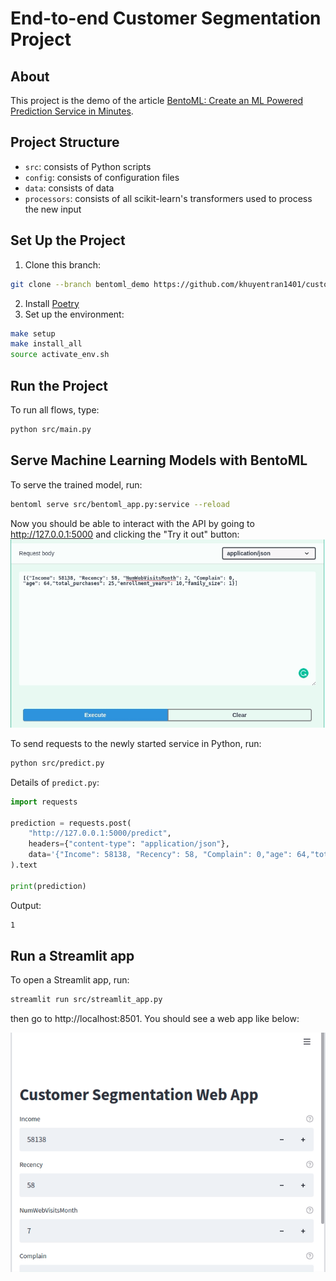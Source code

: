 # End-to-end Customer Segmentation Project

## About
This project is the demo of the article [BentoML: Create an ML Powered Prediction Service in Minutes](https://towardsdatascience.com/bentoml-create-an-ml-powered-prediction-service-in-minutes-23d135d6ca76?gi=4dfb07bbfa7b).

## Project Structure
* `src`: consists of Python scripts
* `config`: consists of configuration files
* `data`: consists of data
* `processors`: consists of all scikit-learn's transformers used to process the new input
## Set Up the Project
1. Clone this branch:
```bash
git clone --branch bentoml_demo https://github.com/khuyentran1401/customer_segmentation.git
```
2. Install [Poetry](https://python-poetry.org/docs/#installation)
3. Set up the environment:
```bash
make setup
make install_all
source activate_env.sh
```
## Run the Project
To run all flows, type:
```bash
python src/main.py
```

## Serve Machine Learning Models with BentoML

To serve the trained model, run:
```bash
bentoml serve src/bentoml_app.py:service --reload
```
Now you should be able to interact with the API by going to http://127.0.0.1:5000 and clicking the "Try it out" button:
![](image/api.gif?raw=true)

To send requests to the newly started service in Python, run:
```bash
python src/predict.py
```

Details of `predict.py`:
```python
import requests

prediction = requests.post(
    "http://127.0.0.1:5000/predict",
    headers={"content-type": "application/json"},
    data='{"Income": 58138, "Recency": 58, "Complain": 0,"age": 64,"total_purchases": 25,"enrollment_years": 10,"family_size": 1}',
).text

print(prediction)
```
Output:
```bash
1
```

## Run a Streamlit app
To open a Streamlit app, run:
```bash
streamlit run src/streamlit_app.py
```
then go to http://localhost:8501. You should see a web app like below:

![](image/streamlit.gif?raw=true)

